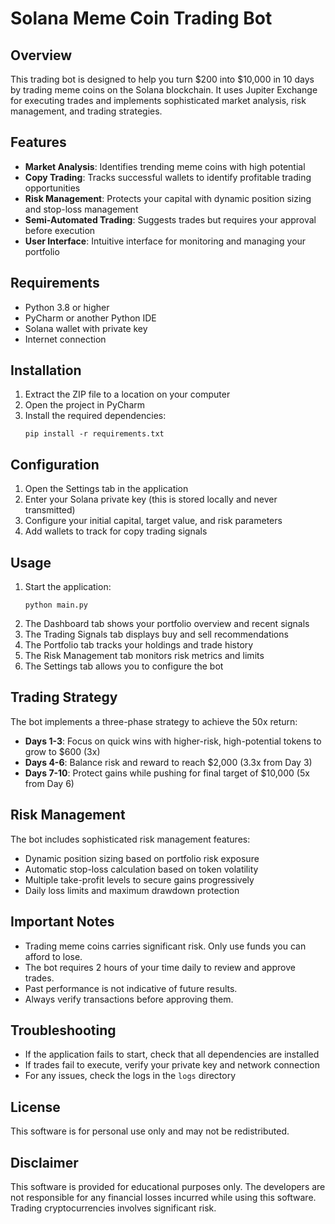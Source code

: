 # Solana Meme Coin Trading Bot

## Overview
This trading bot is designed to help you turn $200 into $10,000 in 10 days by trading meme coins on the Solana blockchain. It uses Jupiter Exchange for executing trades and implements sophisticated market analysis, risk management, and trading strategies.

## Features
- **Market Analysis**: Identifies trending meme coins with high potential
- **Copy Trading**: Tracks successful wallets to identify profitable trading opportunities
- **Risk Management**: Protects your capital with dynamic position sizing and stop-loss management
- **Semi-Automated Trading**: Suggests trades but requires your approval before execution
- **User Interface**: Intuitive interface for monitoring and managing your portfolio

## Requirements
- Python 3.8 or higher
- PyCharm or another Python IDE
- Solana wallet with private key
- Internet connection

## Installation
1. Extract the ZIP file to a location on your computer
2. Open the project in PyCharm
3. Install the required dependencies:
   ```
   pip install -r requirements.txt
   ```

## Configuration
1. Open the Settings tab in the application
2. Enter your Solana private key (this is stored locally and never transmitted)
3. Configure your initial capital, target value, and risk parameters
4. Add wallets to track for copy trading signals

## Usage
1. Start the application:
   ```
   python main.py
   ```
2. The Dashboard tab shows your portfolio overview and recent signals
3. The Trading Signals tab displays buy and sell recommendations
4. The Portfolio tab tracks your holdings and trade history
5. The Risk Management tab monitors risk metrics and limits
6. The Settings tab allows you to configure the bot

## Trading Strategy
The bot implements a three-phase strategy to achieve the 50x return:
- **Days 1-3**: Focus on quick wins with higher-risk, high-potential tokens to grow to $600 (3x)
- **Days 4-6**: Balance risk and reward to reach $2,000 (3.3x from Day 3)
- **Days 7-10**: Protect gains while pushing for final target of $10,000 (5x from Day 6)

## Risk Management
The bot includes sophisticated risk management features:
- Dynamic position sizing based on portfolio risk exposure
- Automatic stop-loss calculation based on token volatility
- Multiple take-profit levels to secure gains progressively
- Daily loss limits and maximum drawdown protection

## Important Notes
- Trading meme coins carries significant risk. Only use funds you can afford to lose.
- The bot requires 2 hours of your time daily to review and approve trades.
- Past performance is not indicative of future results.
- Always verify transactions before approving them.

## Troubleshooting
- If the application fails to start, check that all dependencies are installed
- If trades fail to execute, verify your private key and network connection
- For any issues, check the logs in the `logs` directory

## License
This software is for personal use only and may not be redistributed.

## Disclaimer
This software is provided for educational purposes only. The developers are not responsible for any financial losses incurred while using this software. Trading cryptocurrencies involves significant risk.
